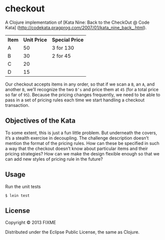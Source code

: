 # checkout

A Clojure implementation of [Kata Nine: Back to the CheckOut @ Code Kata] (http://codekata.pragprog.com/2007/01/kata_nine_back_.html).

<table>
  <tr>
    <th>Item</th><th>Unit Price</th><th>Special Price</th>
  </tr>
  <tr>
    <td>A</td><td>50</td><td>3 for 130</td>
  </tr>
  <tr>
    <td>B</td><td>30</td><td>2 for 45</td>
  </tr> 
  <tr>
    <td>C</td><td>20</td><td></td>
  </tr> 
  <tr>
    <td>D</td><td>15</td><td></td>
  </tr>
</table>

Our checkout accepts items in any order, so that if we scan a `B`, an `A`, and another `B`, we’ll recognize the two `B’s` and price them at `45` (for a total price so far of `95`). Because the pricing changes frequently, we need to be able to pass in a set of pricing rules each time we start handling a checkout transaction.

## Objectives of the Kata

To some extent, this is just a fun little problem. But underneath the covers, it’s a stealth exercise in decoupling. The challenge description doesn’t mention the format of the pricing rules. How can these be specified in such a way that the checkout doesn’t know about particular items and their pricing strategies? How can we make the design flexible enough so that we can add new styles of pricing rule in the future?


## Usage

Run the unit tests

   `$ lein test`



## License

Copyright © 2013 FIXME

Distributed under the Eclipse Public License, the same as Clojure.
